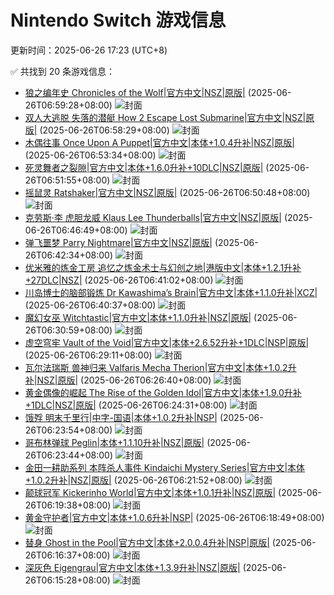 # Nintendo Switch 游戏信息
更新时间：2025-06-26 17:23 (UTC+8)

✅ 共找到 20 条游戏信息：

- [狼之编年史 Chronicles of the Wolf|官方中文|NSZ|原版|](https://www.gamer520.com/95139.html) (2025-06-26T06:59:28+08:00)
  ![封面](https://shared.fastly.steamstatic.com/store_item_assets/steam/apps/2371890/b03685cf8aeb3da691865ec53ff11c8d01cfa07d/capsule_616x353.jpg?t=1750429648)
- [双人大逃脱 失落的潜艇 How 2 Escape Lost Submarine|官方中文|NSZ|原版|](https://www.gamer520.com/95141.html) (2025-06-26T06:58:29+08:00)
  ![封面](https://ig.freer.blog/2025/06/26/bb9c5ceb78482.jpg)
- [木偶往事 Once Upon A Puppet|官方中文|本体+1.0.4升补|NSZ|原版|](https://www.gamer520.com/95137.html) (2025-06-26T06:53:34+08:00)
  ![封面](https://shared.cdn.queniuqe.com/store_item_assets/steam/apps/1904880/5ff33973bab6681c2183c4fd8b91885fde8d93a3/capsule_616x353.jpg?t=1745427139)
- [死灵舞者之裂隙|官方中文|本体+1.6.0升补+10DLC|NSZ|原版|](https://www.gamer520.com/93205.html) (2025-06-26T06:51:55+08:00)
  ![封面](https://shared.cdn.queniuqe.com/store_item_assets/steam/apps/2073250/capsule_616x353.jpg?t=1738806240)
- [摇鼠灵 Ratshaker|官方中文|NSZ|原版|](https://www.gamer520.com/95133.html) (2025-06-26T06:50:48+08:00)
  ![封面](https://shared.cdn.queniuqe.com/store_item_assets/steam/apps/3290710/ss_06f166f5544eff55ae03102dfba7e5cd928727a1.600x338.jpg?t=1749154981)
- [克劳斯·李 虎胆龙威 Klaus Lee Thunderballs|官方中文|NSZ|原版|](https://www.gamer520.com/95131.html) (2025-06-26T06:46:49+08:00)
  ![封面](https://shared.cdn.queniuqe.com/store_item_assets/steam/apps/1776700/capsule_616x353.jpg?t=1748940816)
- [弹飞噩梦 Parry Nightmare|官方中文|NSZ|原版|](https://www.gamer520.com/95129.html) (2025-06-26T06:42:34+08:00)
  ![封面](https://shared.cdn.queniuqe.com/store_item_assets/steam/apps/2081230/capsule_616x353.jpg?t=1750863857)
- [优米雅的炼金工房 追忆之炼金术士与幻创之地|港版中文|本体+1.2.1升补+27DLC|NSZ|](https://www.gamer520.com/90094.html) (2025-06-26T06:41:02+08:00)
  ![封面](https://shared.cdn.queniuqe.com/store_item_assets/steam/apps/3123410/aa2b9f3d92805cc9da327a120ed6e7fc8ee3ebfa/capsule_616x353_schinese.jpg?t=1742173227)
- [川岛博士的脑部锻炼 Dr Kawashima’s Brain|官方中文|本体+1.1.0升补|XCZ|](https://www.gamer520.com/95126.html) (2025-06-26T06:40:37+08:00)
  ![封面](https://img-eshop.cdn.nintendo.net/i/d83c33701e5a6ec215d4724b6a42dc52b0af879fc100520c3c83380818ffd0ac.jpg?w=1000)
- [魔幻女巫 Witchtastic|官方中文|本体+1.1.0升补|NSZ|原版|](https://www.gamer520.com/68535.html) (2025-06-26T06:30:59+08:00)
  ![封面](https://ig.freer.blog/2023/11/29/9c920549efba6.jpg)
- [虚空穹牢 Vault of the Void|官方中文|本体+2.6.52升补+1DLC|NSP|原版|](https://www.gamer520.com/93651.html) (2025-06-26T06:29:11+08:00)
  ![封面](https://ig.2468c.com/2024/10/10/84581d0ed019c.jpg)
- [瓦尔法瑞斯 兽神归来 Valfaris Mecha Therion|官方中文|本体+1.0.2升补|NSZ|原版|](https://www.gamer520.com/95120.html) (2025-06-26T06:26:40+08:00)
  ![封面](https://shared.cdn.queniuqe.com/store_item_assets/steam/apps/1647920/capsule_616x353.jpg?t=1700587640)
- [黄金偶像的崛起 The Rise of the Golden Idol|官方中文|本体+1.9.0升补+1DLC|NSZ|原版|](https://www.gamer520.com/84946.html) (2025-06-26T06:24:31+08:00)
  ![封面](https://shared.cdn.queniuqe.com/store_item_assets/steam/apps/2716400/capsule_616x353.jpg?t=1731440338)
- [饿殍 明末千里行|中字-国语|本体+1.0.2升补|NSP|](https://www.gamer520.com/90097.html) (2025-06-26T06:23:54+08:00)
  ![封面](https://shared.cdn.queniuqe.com/store_item_assets/steam/apps/2593370/capsule_616x353_schinese.jpg?t=1712656011)
- [哥布林弹球 Peglin|本体+1.1.10升补|NSZ|原版|](https://www.gamer520.com/84448.html) (2025-06-26T06:23:44+08:00)
  ![封面](https://shared.cdn.queniuqe.com/store_item_assets/steam/apps/1296610/capsule_616x353_schinese.jpg?t=1682660272)
- [金田一耕助系列 本阵杀人事件 Kindaichi Mystery Series|官方中文|本体+1.0.2升补|NSZ|原版|](https://www.gamer520.com/92460.html) (2025-06-26T06:21:52+08:00)
  ![封面](https://s1.imagehub.cc/images/2025/04/25/d27935d6b4bcd2a0562b265bc4713d03.jpg)
- [颠球冠军 Kickerinho World|官方中文|本体+1.0.1升补|NSZ|原版|](https://www.gamer520.com/95111.html) (2025-06-26T06:19:38+08:00)
  ![封面](https://assets.nintendo.com/image/upload/ar_16:9,c_lpad,w_1240/b_white/f_auto/q_auto/ncom/software/switch/70010000036831/bc85b4b8c93b15b1d0b3825fe74735a70cd51777c689d6aa8e8bd4f27e331c5e)
- [黄金守护者|官方中文|本体+1.0.6升补|NSP|](https://www.gamer520.com/90101.html) (2025-06-26T06:18:49+08:00)
  ![封面](https://shared.cdn.queniuqe.com/store_item_assets/steam/apps/2851110/capsule_616x353.jpg?t=1741239609)
- [替身 Ghost in the Pool|官方中文|本体+2.0.0.4升补|NSP|原版|](https://www.gamer520.com/84018.html) (2025-06-26T06:16:37+08:00)
  ![封面](https://shared.cdn.queniuqe.com/store_item_assets/steam/apps/919330/capsule_616x353_schinese.jpg?t=1726369542)
- [深灰色 Eigengrau|官方中文|本体+1.3.9升补|NSZ|原版|](https://www.gamer520.com/67293.html) (2025-06-26T06:15:28+08:00)
  ![封面](https://ig.freer.blog/2023/11/05/4212352bddb3e.jpg)
